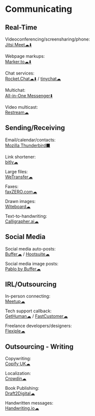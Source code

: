 # Communicating

## Real-Time
Videoconferencing/screensharing/phone:  
	[Jitsi Meet☁⬇️](https://meet.jit.si/)

Webpage markups:  
	[Marker.to☁⬇️](http://marker.to/)

Chat services:  
	[Rocket.Chat☁⬇️](https://rocket.chat/) / 
	[tinychat☁](https://tinychat.com)

Multichat:  
	[All-in-One Messenger⬇️](https://allinone.im/)

Video multicast:  
	[Restream☁](https://restream.io/)

## Sending/Receiving

Email/calendar/contacts:  
[Mozilla Thunderbird⬛](https://www.thunderbird.net/)

Link shortener:  
[bitly☁](https://bitly.com/)

Large files:  
[WeTransfer☁](https://wetransfer.com/)

Faxes:  
[faxZERO.com☁](https://faxzero.com/)

Drawn images:  
[Witeboard☁](https://witeboard.com)

Text-to-handwriting:  
[Calligrapher.ai☁](https://www.calligrapher.ai/)

## Social Media

Social media auto-posts:  
[Buffer☁](https://buffer.com/) / 
[Hootsuite☁](https://hootsuite.com/)

Social media image posts:  
[Pablo by Buffer☁](https://pablo.buffer.com/)

## IRL/Outsourcing

In-person connecting:  
[Meetup☁](https://www.meetup.com/)

Tech support callback:  
[GetHuman☁](https://gethuman.com/) / 
[FastCustomer☁](http://www.fastcustomer.com/)

Freelance developers/designers:  
[Flexiple☁](https://flexiple.com/)

## Outsourcing - Writing

Copywriting:  
[Copify UK☁](https://uk.copify.com/)

Localization:  
[Crowdin☁](https://crowdin.com/)

Book Publishing:  
[Draft2Digital☁](https://draft2digital.com/)

Handwritten messages:  
[Handwriting.io☁](https://handwriting.io/)
